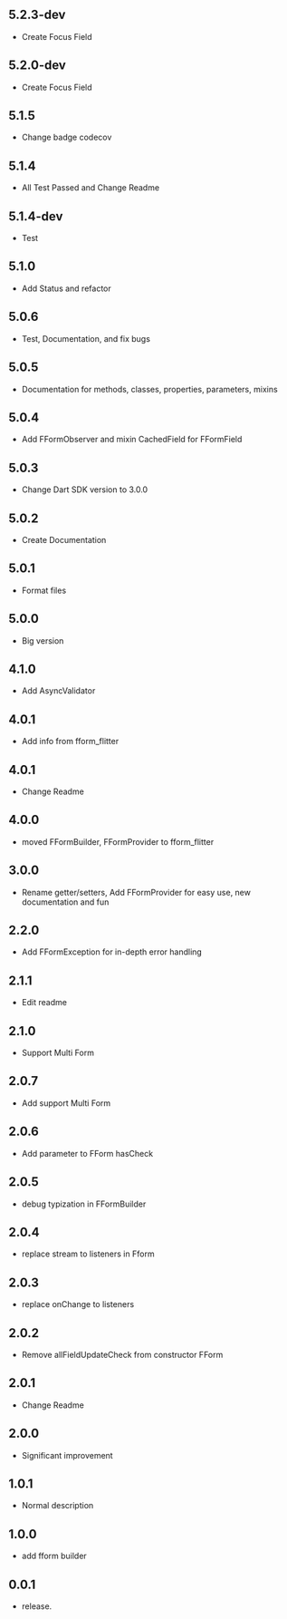 ## 5.2.3-dev

* Create Focus Field

## 5.2.0-dev

* Create Focus Field 

## 5.1.5

* Change badge codecov

## 5.1.4

* All Test Passed and Change Readme

## 5.1.4-dev

* Test

## 5.1.0

* Add Status and refactor

## 5.0.6

* Test, Documentation, and fix bugs

## 5.0.5

* Documentation for methods, classes, properties, parameters, mixins

## 5.0.4

* Add FFormObserver and mixin CachedField for FFormField

## 5.0.3

* Change Dart SDK version to 3.0.0

## 5.0.2

* Create Documentation

## 5.0.1

* Format files

## 5.0.0

* Big version

## 4.1.0

* Add AsyncValidator

## 4.0.1

* Add info from fform_flitter

## 4.0.1

* Change Readme

## 4.0.0

* moved FFormBuilder, FFormProvider to fform_flitter

## 3.0.0

* Rename getter/setters, Add FFormProvider for easy use, new documentation and fun


## 2.2.0

* Add FFormException for in-depth error handling

## 2.1.1

* Edit readme

## 2.1.0

* Support Multi Form

## 2.0.7

* Add support Multi Form

## 2.0.6

* Add parameter to FForm hasCheck

## 2.0.5

* debug typization in FFormBuilder

## 2.0.4

* replace stream to listeners in Fform

## 2.0.3

* replace onChange to listeners

## 2.0.2

* Remove allFieldUpdateCheck from constructor FForm

## 2.0.1

* Change Readme

## 2.0.0

* Significant improvement

## 1.0.1

* Normal description

## 1.0.0

* add fform builder

## 0.0.1

* release.












